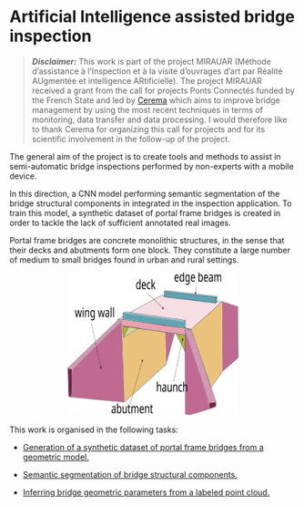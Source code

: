 # Artificial Intelligence assisted bridge inspection

>**_Disclaimer:_** This work is part of the project MIRAUAR (Méthode d’assistance à l’Inspection et à la visite d’ouvrages d’art par Réalité AUgmentée et intelligence ARtificielle). The project MIRAUAR received a grant from the call for projects Ponts Connectés funded by the French State and led by [Cerema](https://www.cerema.fr/en) which aims to improve bridge management by using the most recent techniques in terms of monitoring, data transfer and data processing. I would therefore like to thank Cerema for organizing this call for projects and for its scientific involvement in the follow-up of the project.

The general aim of the project is to create tools and methods to assist in semi-automatic bridge inspections performed by non-experts with a mobile device.

In this direction, a CNN model performing semantic segmentation of the bridge structural components in integrated in the inspection application. To train this model, a synthetic dataset of portal frame bridges is created in order to tackle the lack of sufficient annotated real images.

Portal frame bridges are concrete monolithic structures, in the sense that their decks and abutments form one block. They constitute a large number of medium to small bridges found in urban and rural settings.

<center><img src="./README_figures/pipo.svg" width="300" height="250"/></center>

This work is organised in the following tasks:

- [Generation of a synthetic dataset of portal frame bridges from a geometric model.](src/bridge_synthetic)

- [Semantic segmentation of bridge structural components.](src/bridge_component_segmentation)

- [Inferring bridge geometric parameters from a labeled point cloud.](src/bridge_sizing)
